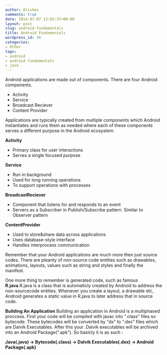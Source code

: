 ```yaml
---
author: Alishex
comments: true
date: 2014-07-07 13:03:37+00:00
layout: post
slug: android-fundementals
title: Android Fundementals
wordpress_id: 56
categories:
- Other
tags:
- android
- android fundementals
- java
---
```


Android applications are made out of components. There are four Android components.


* Activity
* Service
* Broadcast Reciever
* Content Provider


Applications are typically created from multiple components which Android instantiates and runs them as needed where each of these components serves a different purpose in the Android ecosystem.

**Activity**

* Primary class for user interactions
* Serves a single focused purpose


**Service**

* Run in background
* Used for long running operations
* To support operations with processes


**BroadcastReciever**

* Component that listens for and responds to an event
* Servers as a Subscriber in Publish/Subscribe pattern. Similar to Observer pattern


**ContentProvider**

* Used to store&share data across applications
* Uses database-style interface
* Handles interprocess communication


Remember that your Android applications are much more then just source codes. There are pleanty of non-source code entities such as drawables, animations, layouts, values such as string and styles and finally the manifest.

One more thing to remember is generated code, such as famous **R.java**.R.java is a class that is automaticly created by Android to address the non-sourcecode entities. Whenever you create a layout, a drawable etc, Android generates a static value in R.java to later address that in source code.

**Building An Application**
Building an application in Android is a multiphased proccess. First your code will be compiled with javac into ".class" files so bytecode. These bytecodes will be converted by "dx" to ".dex" files which are Dalvik Executables. After this your .Dalvik executables will be archived into an Android Package(".apk"). So basicly it is as such :


**Java(.java) -> Bytecode(.class) -> Dalvik Executables(.dex) -> Android Package(.apk)**
